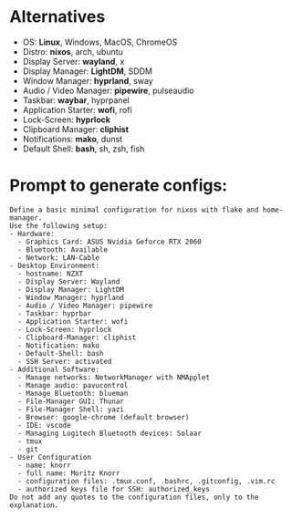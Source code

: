 # Alternatives
- OS: **Linux**, Windows, MacOS, ChromeOS
- Distro: **nixos**, arch, ubuntu
- Display Server: **wayland**, x
- Display Manager: **LightDM**, SDDM
- Window Manager: **hyprland**, sway
- Audio / Video Manager: **pipewire**, pulseaudio
- Taskbar: **waybar**, hyprpanel
- Application Starter: **wofi**, rofi
- Lock-Screen: **hyprlock**
- Clipboard Manager: **cliphist**
- Notifications: **mako**, dunst
- Default Shell: **bash**, sh, zsh, fish
# Prompt to generate configs:
```
Define a basic minimal configuration for nixos with flake and home-manager.
Use the following setup:
- Hardware:
  - Graphics Card: ASUS Nvidia Geforce RTX 2060
  - Bluetooth: Available
  - Network: LAN-Cable
- Desktop Environment:
  - hostname: NZXT
  - Display Server: Wayland
  - Display Manager: LightDM
  - Window Manager: hyprland
  - Audio / Video Manager: pipewire
  - Taskbar: hyprbar
  - Application Starter: wofi
  - Lock-Screen: hyprlock
  - Clipboard-Manager: cliphist
  - Notification: mako
  - Default-Shell: bash
  - SSH Server: activated
- Additional Software:
  - Manage networks: NetworkManager with NMApplet
  - Manage audio: pavucontrol
  - Manage Bluetooth: blueman
  - File-Manager GUI: Thunar
  - File-Manager Shell: yazi
  - Browser: google-chrome (default browser)
  - IDE: vscode
  - Managing Logitech Bluetooth devices: Solaar
  - tmux
  - git
- User Configuration
  - name: knorr
  - full name: Moritz Knorr
  - configuration files: .tmux.conf, .bashrc, .gitconfig, .vim.rc
  - authorized keys file for SSH: authorized_keys
Do not add any quotes to the configuration files, only to the explanation.
```

